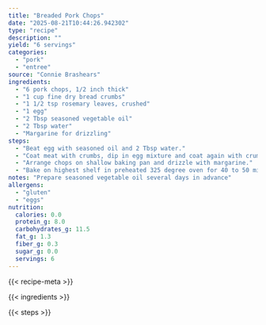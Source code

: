 ```yaml
---
title: "Breaded Pork Chops"
date: "2025-08-21T10:44:26.942302"
type: "recipe"
description: ""
yield: "6 servings"
categories:
  - "pork"
  - "entree"
source: "Connie Brashears"
ingredients:
  - "6 pork chops, 1/2 inch thick"
  - "1 cup fine dry bread crumbs"
  - "1 1/2 tsp rosemary leaves, crushed"
  - "1 egg"
  - "2 Tbsp seasoned vegetable oil"
  - "2 Tbsp water"
  - "Margarine for drizzling"
steps:
  - "Beat egg with seasoned oil and 2 Tbsp water."
  - "Coat meat with crumbs, dip in egg mixture and coat again with crumbs."
  - "Arrange chops on shallow baking pan and drizzle with margarine."
  - "Bake on highest shelf in preheated 325 degree oven for 40 to 50 minutes or until tender."
notes: "Prepare seasoned vegetable oil several days in advance"
allergens:
  - "gluten"
  - "eggs"
nutrition:
  calories: 0.0
  protein_g: 8.0
  carbohydrates_g: 11.5
  fat_g: 1.3
  fiber_g: 0.3
  sugar_g: 0.0
  servings: 6
---
```


{{< recipe-meta >}}

{{< ingredients >}}

{{< steps >}}
